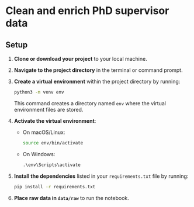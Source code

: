# Clean and enrich PhD supervisor data

## Setup

1. **Clone or download your project** to your local machine.

2. **Navigate to the project directory** in the terminal or command prompt.

3. **Create a virtual environment** within the project directory by running:
   ```sh
   python3 -m venv env
   ```
   This command creates a directory named `env` where the virtual environment files are stored.

4. **Activate the virtual environment**:
   - On macOS/Linux:
     ```sh
     source env/bin/activate
     ```
   - On Windows:
     ```cmd
     .\env\Scripts\activate
     ```

5. **Install the dependencies** listed in your `requirements.txt` file by running:
   ```sh
   pip install -r requirements.txt
   ```

6. **Place raw data in `data/raw`** to run the notebook.
